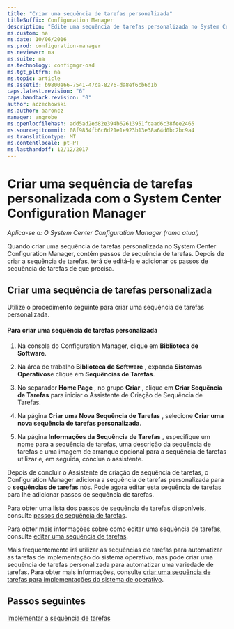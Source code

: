 ```yaml
---
title: "Criar uma sequência de tarefas personalizada"
titleSuffix: Configuration Manager
description: "Edite uma sequência de tarefas personalizada no System Center Configuration Manager, para adicionar passos à sequência de tarefas."
ms.custom: na
ms.date: 10/06/2016
ms.prod: configuration-manager
ms.reviewer: na
ms.suite: na
ms.technology: configmgr-osd
ms.tgt_pltfrm: na
ms.topic: article
ms.assetid: b9800a66-7541-47ca-8276-da8ef6cb6d1b
caps.latest.revision: "6"
caps.handback.revision: "0"
author: aczechowski
ms.author: aaroncz
manager: angrobe
ms.openlocfilehash: add5ad2ed82e394b62613951fcaad6c38fee2465
ms.sourcegitcommit: 08f9854fb6c6d21e1e923b13e38a64d0bc2bc9a4
ms.translationtype: MT
ms.contentlocale: pt-PT
ms.lasthandoff: 12/12/2017
---
```

# <a name="create-a-custom-task-sequence-with-system-center-configuration-manager"></a>Criar uma sequência de tarefas personalizada com o System Center Configuration Manager

*Aplica-se a: O System Center Configuration Manager (ramo atual)*

Quando criar uma sequência de tarefas personalizada no System Center Configuration Manager, contém passos de sequência de tarefas. Depois de criar a sequência de tarefas, terá de editá-la e adicionar os passos de sequência de tarefas de que precisa.  

##  <a name="BKMK_CustomTS"></a> Criar uma sequência de tarefas personalizada  
 Utilize o procedimento seguinte para criar uma sequência de tarefas personalizada.  

#### <a name="to-create-a-custom-task-sequence"></a>Para criar uma sequência de tarefas personalizada  

1.  Na consola do Configuration Manager, clique em **Biblioteca de Software**.  

2.  Na área de trabalho **Biblioteca de Software** , expanda **Sistemas Operativos**e clique em **Sequências de Tarefas**.  

3.  No separador **Home Page** , no grupo **Criar** , clique em **Criar Sequência de Tarefas** para iniciar o Assistente de Criação de Sequência de Tarefas.  

4.  Na página **Criar uma Nova Sequência de Tarefas** , selecione **Criar uma nova sequência de tarefas personalizada**.  

5.  Na página **Informações da Sequência de Tarefas** , especifique um nome para a sequência de tarefas, uma descrição da sequência de tarefas e uma imagem de arranque opcional para a sequência de tarefas utilizar e, em seguida, conclua o assistente.  

 Depois de concluir o Assistente de criação de sequência de tarefas, o Configuration Manager adiciona a sequência de tarefas personalizada para o **sequências de tarefas** nós. Pode agora editar esta sequência de tarefas para lhe adicionar passos de sequência de tarefas.  

 Para obter uma lista dos passos de sequência de tarefas disponíveis, consulte [passos de sequência de tarefas](../understand/task-sequence-steps.md).  

 Para obter mais informações sobre como editar uma sequência de tarefas, consulte [editar uma sequência de tarefas](manage-task-sequences-to-automate-tasks.md#BKMK_ModifyTaskSequence).  

 Mais frequentemente irá utilizar as sequências de tarefas para automatizar as tarefas de implementação do sistema operativo, mas pode criar uma sequência de tarefas personalizada para automatizar uma variedade de tarefas. Para obter mais informações, consulte [criar uma sequência de tarefas para implementações do sistema de operativo](create-a-task-sequence-for-non-operating-system-deployments.md).  

 ## <a name="next-steps"></a>Passos seguintes
 [Implementar a sequência de tarefas](manage-task-sequences-to-automate-tasks.md#BKMK_DeployTS)
